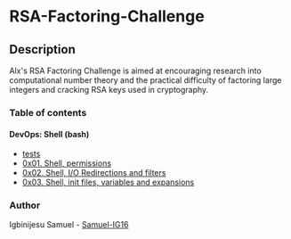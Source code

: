 # RSA-Factoring-Challenge
## Description
Alx's RSA Factoring Challenge is aimed at encouraging research into computational number theory and the practical difficulty of factoring large integers and cracking RSA keys used in cryptography.
### Table of contents
  #### DevOps: Shell (bash)
   * [tests](https://github.com/Samuel-IG16/RSA-Factoring-Challenge/tree/main/tests)
   * [0x01. Shell, permissions](https://github.com/Samuel-IG16/alx-system_engineering-devops/tree/master/0x01-shell_permissions)
   * [0x02. Shell, I/O Redirections and filters](https://github.com/Samuel-IG16/alx-system_engineering-devops/tree/master/0x02-shell_redirections)
   * [0x03. Shell, init files, variables and expansions](https://github.com/Samuel-IG16/alx-system_engineering-devops/tree/master/0x03-shell_variables_expansions)
### Author
Igbinijesu Samuel - [Samuel-IG16](https://github.com/Samuel-IG16)
